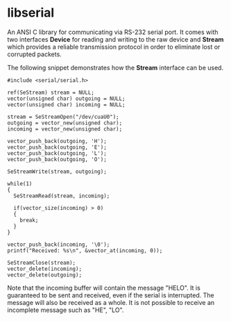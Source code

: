 # libserial

An ANSI C library for communicating via RS-232 serial port. It comes
with two interfaces **Device** for reading and writing to the raw
device and **Stream** which provides a reliable transmission protocol
in order to eliminate lost or corrupted packets.

The following snippet demonstrates how the **Stream** interface can be used.

    #include <serial/serial.h>

    ref(SeStream) stream = NULL;
    vector(unsigned char) outgoing = NULL;
    vector(unsigned char) incoming = NULL;

    stream = SeStreamOpen("/dev/cuaU0");
    outgoing = vector_new(unsigned char);
    incoming = vector_new(unsigned char);

    vector_push_back(outgoing, 'H');
    vector_push_back(outgoing, 'E');
    vector_push_back(outgoing, 'L');
    vector_push_back(outgoing, 'O');

    SeStreamWrite(stream, outgoing);

    while(1)
    {
      SeStreamRead(stream, incoming);

      if(vector_size(incoming) > 0)
      {
        break;
      }
    }

    vector_push_back(incoming, '\0');
    printf("Received: %s\n", &vector_at(incoming, 0));

    SeStreamClose(stream);
    vector_delete(incoming);
    vector_delete(outgoing);

Note that the incoming buffer will contain the message "HELO". It
is guaranteed to be sent and received, even if the serial is
interrupted.  The message will also be received as a whole. It is
not possible to receive an incomplete message such as "HE", "LO".

